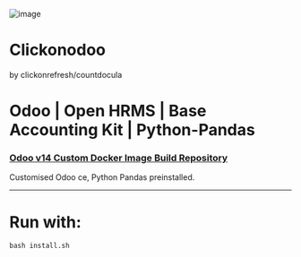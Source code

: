 ![image](https://user-images.githubusercontent.com/72121107/114523314-789a0100-9c44-11eb-996a-47d8224635c7.png)

# Clickonodoo
   by clickonrefresh/countdocula
    
    
# Odoo | Open HRMS | Base Accounting Kit | Python-Pandas

### [Odoo v14 Custom Docker Image Build Repository](https://hub.docker.com/r/countdocula/clickonodoo)
   Customised Odoo ce, Python Pandas preinstalled.

----------------------
# Run with:

```
bash install.sh
```
